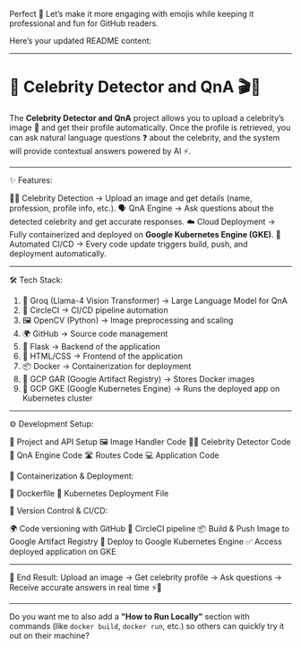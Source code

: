 Perfect 🙂 Let’s make it more engaging with emojis while keeping it professional and fun for GitHub readers.

Here’s your updated README content:

---

# 🌟 Celebrity Detector and QnA 🎬🤖

The **Celebrity Detector and QnA** project allows you to upload a celebrity’s image 📸 and get their profile automatically. Once the profile is retrieved, you can ask natural language questions ❓ about the celebrity, and the system will provide contextual answers powered by AI ⚡.

---

✨ Features:

🧑‍🎤 Celebrity Detection → Upload an image and get details (name, profession, profile info, etc.).
🗣️ QnA Engine → Ask questions about the detected celebrity and get accurate responses.
☁️ Cloud Deployment → Fully containerized and deployed on **Google Kubernetes Engine (GKE)**.
🔄 Automated CI/CD → Every code update triggers build, push, and deployment automatically.

---

🛠️ Tech Stack:

1. 🧠 Groq (Llama-4 Vision Transformer) → Large Language Model for QnA
2. 🔁 CircleCI → CI/CD pipeline automation
3. 🖼️ OpenCV (Python) → Image preprocessing and scaling
4. 🌍 GitHub → Source code management
5. 🐍 Flask → Backend of the application
6. 🎨 HTML/CSS → Frontend of the application
7. 📦 Docker → Containerization for deployment
8. 📂 GCP GAR (Google Artifact Registry) → Stores Docker images
9. 🚀 GCP GKE (Google Kubernetes Engine) → Runs the deployed app on Kubernetes cluster

---

⚙️ Development Setup:

📂 Project and API Setup
🖼️ Image Handler Code
🧑‍🎤 Celebrity Detector Code
🤖 QnA Engine Code
🛣️ Routes Code
💻 Application Code

🐳 Containerization & Deployment:

📄 Dockerfile
📑 Kubernetes Deployment File

🔗 Version Control & CI/CD:

🌍 Code versioning with GitHub
🔁 CircleCI pipeline
📦 Build & Push Image to Google Artifact Registry
🚀 Deploy to Google Kubernetes Engine
✅ Access deployed application on GKE

---

🎯 End Result:
Upload an image → Get celebrity profile → Ask questions → Receive accurate answers in real time ⚡🎉

---

Do you want me to also add a **"How to Run Locally"** section with commands (like `docker build`, `docker run`, etc.) so others can quickly try it out on their machine?
